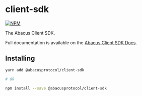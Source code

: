 # client-sdk

[![NPM](https://img.shields.io/npm/v/@abacusprotocol/client-sdk.svg)](https://www.npmjs.com/package/@abacusprotocol/client-sdk)

The Abacus Client SDK.

Full documentation is available on the [Abacus Client SDK Docs](https://abacusprotocol.github.io/client-docs/).

## Installing

```bash
yarn add @abacusprotocol/client-sdk

# OR

npm install --save @abacusprotocol/client-sdk
```
